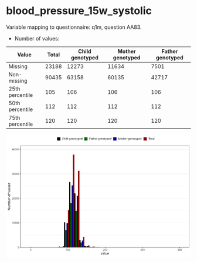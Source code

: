 # blood_pressure_15w_systolic
Variable mapping to questionnaire: q1m, question AA83.
- Number of values:

| Value | Total | Child genotyped | Mother genotyped | Father genotyped |
| ----- | ----- | --------------- | ---------------- | ---------------- |
| Missing | 23188 | 12273 | 11634 | 7501 |
| Non-missing | 90435 | 63158 | 60135 | 42717 |
| 25th percentile | 105 | 106 | 106 | 106 |
| 50th percentile | 112 | 112 | 112 | 112 |
| 75th percentile | 120 | 120 | 120 | 120 |



![](blood_pressure_15w_systolic_n.png)



